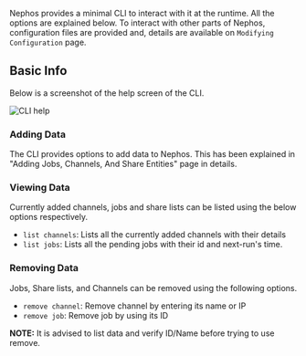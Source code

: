 Nephos provides a minimal CLI to interact with it at the runtime. All the options are explained below. To interact with other parts of Nephos, configuration files are provided and, details are available on `Modifying Configuration` page.

## Basic Info
Below is a screenshot of the help screen of the CLI.

![CLI help](https://github.com/thealphadollar/Nephos/blob/master/docs/cli_help.png)

### Adding Data
The CLI provides options to add data to Nephos. This has been explained in "Adding Jobs, Channels, And Share Entities" page in details. 

### Viewing Data 
Currently added channels, jobs and share lists can be listed using the below options respectively.
- `list channels`: Lists all the currently added channels with their details
- `list jobs`: Lists all the pending jobs with their id and next-run's time.

### Removing Data
Jobs, Share lists, and Channels can be removed using the following options.
- `remove channel`: Remove channel by entering its name or IP
- `remove job`: Remove job by using its ID

**NOTE:** It is advised to list data and verify ID/Name before trying to use remove.
